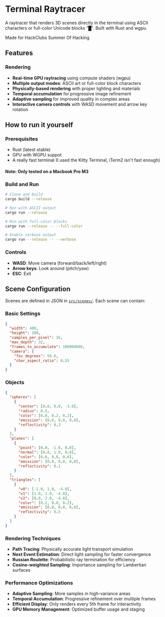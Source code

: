 # Terminal Raytracer

A raytracer that renders 3D scenes directly in the terminal using ASCII characters or full-color Unicode blocks "█". Built with Rust and wgpu.

Made for HackClubs Summer Of Hacking

## Features

### Rendering

- **Real-time GPU raytracing** using compute shaders (wgpu)
- **Multiple output modes**: ASCII art or full-color block characters
- **Physically-based rendering** with proper lighting and materials
- **Temporal accumulation** for progressive image refinement
- **Adaptive sampling** for improved quality in complex areas
- **Interactive camera controls** with WASD movement and arrow key rotation

## How to run it yourself

### Prerequisites

- Rust (latest stable)
- GPU with WGPU suppot
- A really fast terminal (I used the Kitty Terminal, iTerm2 isn't fast enough)

#### Note: Only tested on a Macbook Pro M3

### Build and Run

```bash
# Clone and build
cargo build --release

# Run with ASCII output
cargo run --release

# Run with full-color blocks
cargo run --release -- --full-color

# Enable verbose output
cargo run --release -- --verbose
```

### Controls

- **WASD**: Move camera (forward/back/left/right)
- **Arrow keys**: Look around (pitch/yaw)
- **ESC**: Exit

## Scene Configuration

Scenes are defined in JSON in [`src/scenes/`](src/scenes/). Each scene can contain:

### Basic Settings

```json
{
  "width": 400,
  "height": 200,
  "samples_per_pixel": 16,
  "max_depth": 32,
  "frames_to_accumulate": 100000000,
  "camera": {
    "fov_degrees": 50.0,
    "char_aspect_ratio": 0.55
  }
}
```

### Objects

```json
{
  "spheres": [
    {
      "center": [0.0, 0.0, -3.0],
      "radius": 0.5,
      "color": [0.8, 0.2, 0.2],
      "emission": [0.0, 0.0, 0.0],
      "reflectivity": 0.3
    }
  ],
  "planes": [
    {
      "point": [0.0, -1.0, 0.0],
      "normal": [0.0, 1.0, 0.0],
      "color": [0.6, 0.6, 0.6],
      "emission": [0.0, 0.0, 0.0],
      "reflectivity": 0.1
    }
  ],
  "triangles": [
    {
      "v0": [-1.0, 1.0, -4.0],
      "v1": [1.0, 1.0, -4.0],
      "v2": [0.0, 2.0, -4.0],
      "color": [0.2, 0.8, 0.2],
      "emission": [0.0, 0.0, 0.0],
      "reflectivity": 0.5
    }
  ]
}
```

### Rendering Techniques

- **Path Tracing**: Physically accurate light transport simulation
- **Next Event Estimation**: Direct light sampling for faster convergence
- **Russian Roulette**: Probabilistic ray termination for efficiency
- **Cosine-weighted Sampling**: Importance sampling for Lambertian surfaces

### Performance Optimizations

- **Adaptive Sampling**: More samples in high-variance areas
- **Temporal Accumulation**: Progressive refinement over multiple frames
- **Efficient Display**: Only renders every 5th frame for interactivity
- **GPU Memory Management**: Optimized buffer usage and staging
